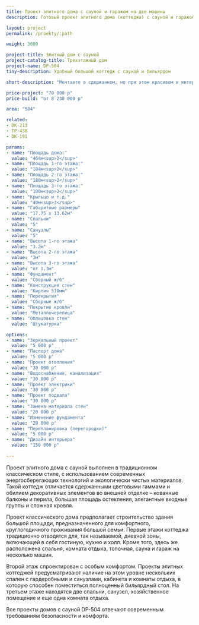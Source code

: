 ```yaml
---
title: Проект элитного дома с сауной и гаражом на две машины
description: Готовый проект элитного дома (коттеджа) с сауной и гаражом на две машины, из кирпича, газобетона или пеноблоков. Площадь&#58; 504 м.кв.

layout: project
permalink: /proekty/:path

weight: 3600

project-title: Элитный дом с сауной
project-catalog-title: Трехэтажный дом
project-name: DP-504
tiny-description: Удобный большой коттедж с сауной и бильярдом

short-description: "Мечтаете о сдержанном, но при этом красивом и интересном коттедже? Тогда проект классического дома для вас. Большие пространства, много света, скромный декор - классика это определенный статус, некоторая духовность и уровень жизни. Такой коттедж не будет вычурным, но непременно будет выделяться среди других. Необычайно полезная для здоровья сауна погружает в атмосферу отдыха и спокойствия. Приятный древесный аромат, сухой пар и горячий чай расслабляют тело и душу."

price-project: "70 000 р"
price-build: "от 8 230 000 р"

area: "504"

related:
- DK-213
- TP-438
- DK-191

params:
- name: "Площадь дома:"
  value: "464м<sup>2</sup>"
- name: "Площадь 1-го этажа:"
  value: "184м<sup>2</sup>"
- name: "Площадь 2-го этажа:"
  value: "180м<sup>2</sup>"
- name: "Площадь 3-го этажа:"
  value: "100м<sup>2</sup>"
- name: "Крыльцо и т.д."
  value: "40м<sup>2</sup>"
- name: "Габаритные размеры"
  value: "17.75 x 13.62м"
- name: "Спальни"
  value: "5"
- name: "Санузлы"
  value: "5"
- name: "Высота 1-го этажа"
  value: "3.2м"
- name: "Высота 2-го этажа"
  value: "3м"
- name: "Высота 3-го этажа"
  value: "от 1.3м"
- name: "Фундамент"
  value: "Сборный ж/б"
- name: "Конструкция стен"
  value: "Кирпич 510мм"
- name: "Перекрытия"
  value: "Сборные ж/б"
- name: "Покрытие кровли"
  value: "Металлочерепица"
- name: "Облицовка стен"
  value: "Штукатурка"

options:
- name: "Зеркальный проект"
  value: "5 000 р"
- name: "Паспорт дома"
  value: "5 000 р"
- name: "Проект отопления"
  value: "30 000 р"
- name: "Водоснабжение, канализация"
  value: "30 000 р"
- name: "Проект электрики"
  value: "30 000 р"
- name: "Проект подвала"
  value: "30 000 р"
- name: "Замена материала стен"
  value: "20 000 р"
- name: "Изменение фундамента"
  value: "20 000 р"
- name: "Перепланировка (перегородки)"
  value: "5 000 р"
- name: "Дизайн интерьера"
  value: "150 000 р"
  
---
```

Проект элитного дома с сауной выполнен в традиционном классическом стиле, с использованием современных энергосберегающих технологий и экологически чистых материалов. Такой коттедж отличается сдержанными цветовыми гаммами и обилием декоративных элементов во внешней отделке – кованные балконы и перила, большая площадь остекления, элегантные входные группы и сложная кровля.

Проект классического дома предполагает строительство здания большой площади, предназначенного для комфортного, круглогодичного проживания большой семьи. Первые этажи коттеджа традиционно отводятся для, так называемой, дневной зоны, включающей в себя гостиную, кухню и холл. Кроме того, здесь же расположена спальня, комната отдыха, топочная, сауна и гараж на несколько машин.

Второй этаж спроектирован с особым комфортом. Проекты элитных коттеджей предусматривают наличие на этом уровне нескольких спален с гардеробными и санузлами, кабинета и комнаты отдыха, в которую способен поместиться полноценный бильярдный стол. На третьем этаже находятся две спальни, санузел, хозяйственное помещение и еще одна комната отдыха.

Все проекты домов с сауной DP-504 отвечают современным требованиям безопасности и комфорта.